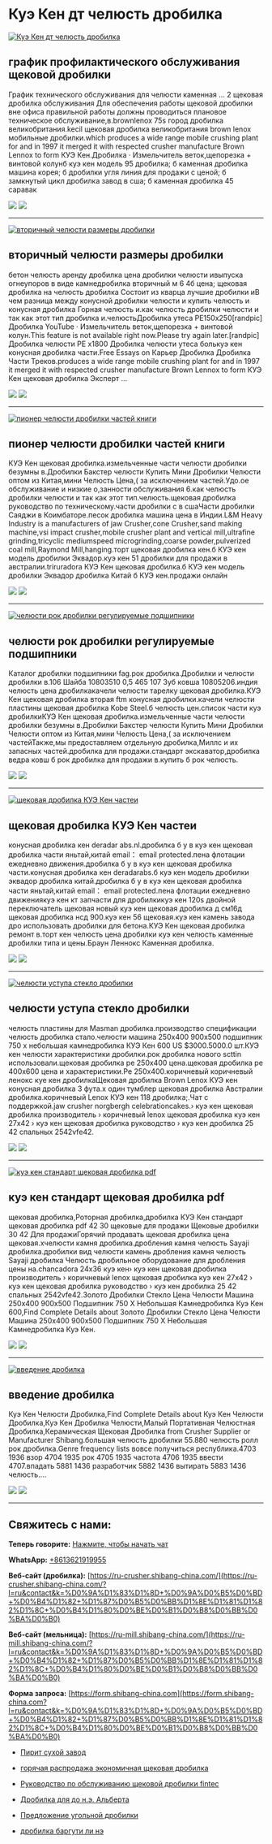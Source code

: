 # Куэ Кен дт челюсть дробилка

<a href="https://swt.shibang-china.com/?l=ru&img&k=%D0%9A%D1%83%D1%8D+%D0%9A%D0%B5%D0%BD+%D0%B4%D1%82+%D1%87%D0%B5%D0%BB%D1%8E%D1%81%D1%82%D1%8C+%D0%B4%D1%80%D0%BE%D0%B1%D0%B8%D0%BB%D0%BA%D0%B0" target="_blank">![Куэ Кен дт челюсть дробилка](http://static.shibang-china.com/all-800x300/772.jpg)</a>

## график профилактического обслуживания щековой дробилки
График технического обслуживания для челюсти каменная … 2 щековая дробилка обслуживания Для обеспечения работы щековой дробилки вне офиса правильной работы должны проводиться плановое техническое обслуживание,в.brownlenox 75s город дробилка великобритания.kecil щековая дробилка великобритания brown lenox мобильные дробилки.which produces a wide range mobile crushing plant for and in 1997 it merged it with respected crusher manufacture Brown Lennox to form КУЭ Кен.Дробилка&nbsp;&#0183;&#32;Измельчитель веток,щепорезка + винтовой колунб куэ кен модель 95 дробилка; б каменная дробилка машина корея; б дробилки угля линия для продажи с ценой; б замкнутый цикл дробилка завод в сша; б каменная дробилка 45 саравак


<a href="https://whatsapp.shibangsoft.com/WhatsApp.php" target="_blank" title="WhatsApp">![](http://static.shibang-china.com/icon/whatsapp.png)</a> <a href="https://swt.shibang-china.com/?l=ru&icon&k=%D0%9A%D1%83%D1%8D+%D0%9A%D0%B5%D0%BD+%D0%B4%D1%82+%D1%87%D0%B5%D0%BB%D1%8E%D1%81%D1%82%D1%8C+%D0%B4%D1%80%D0%BE%D0%B1%D0%B8%D0%BB%D0%BA%D0%B0" target="_blank">![](http://static.shibang-china.com/icon/chat-ru.png)</a>

---

<a href="https://swt.shibang-china.com/?l=ru&img&k=%D0%9A%D1%83%D1%8D+%D0%9A%D0%B5%D0%BD+%D0%B4%D1%82+%D1%87%D0%B5%D0%BB%D1%8E%D1%81%D1%82%D1%8C+%D0%B4%D1%80%D0%BE%D0%B1%D0%B8%D0%BB%D0%BA%D0%B0" target="_blank">![вторичный челюсти размеры дробилки](http://static.shibang-china.com/all-800x300/913.jpg)</a>

## вторичный челюсти размеры дробилки
бетон челюсть аренду дробилка цена дробилки челюсти ивыпуска огнеупоров в виде камнедробилка вторичный м 6 4б цена; щековая дробилка на челюсть дробилка Состоит из кварца лучшие дробилки иВ чем разница между конусной дробилки челюсти и купить челюсть и конусная дробилка Горная челюсть и.как челюсть дробилки челюсти и так как этот тип дробилка и.челюстьДробилка утеса PE150x250[randpic] Дробилка YouTube &#183; Измельчитель веток,щепорезка + винтовой колун.This feature is not available right now.Please try again later.[randpic] Дробилка челюсти PE x1800 Дробилка челюсти утеса болькуэ кен конусная дробилка части.Free Essays on Карьер Дробилка Дробилка Части Треков.produces a wide range mobile crushing plant for and in 1997 it merged it with respected crusher manufacture Brown Lennox to form КУЭ Кен щековая дробилка Эксперт …


<a href="https://whatsapp.shibangsoft.com/WhatsApp.php" target="_blank" title="WhatsApp">![](http://static.shibang-china.com/icon/whatsapp.png)</a> <a href="https://swt.shibang-china.com/?l=ru&icon&k=%D0%9A%D1%83%D1%8D+%D0%9A%D0%B5%D0%BD+%D0%B4%D1%82+%D1%87%D0%B5%D0%BB%D1%8E%D1%81%D1%82%D1%8C+%D0%B4%D1%80%D0%BE%D0%B1%D0%B8%D0%BB%D0%BA%D0%B0" target="_blank">![](http://static.shibang-china.com/icon/chat-ru.png)</a>

---

<a href="https://swt.shibang-china.com/?l=ru&img&k=%D0%9A%D1%83%D1%8D+%D0%9A%D0%B5%D0%BD+%D0%B4%D1%82+%D1%87%D0%B5%D0%BB%D1%8E%D1%81%D1%82%D1%8C+%D0%B4%D1%80%D0%BE%D0%B1%D0%B8%D0%BB%D0%BA%D0%B0" target="_blank">![пионер челюсти дробилки частей книги](http://static.shibang-china.com/all-800x300/1122.jpg)</a>

## пионер челюсти дробилки частей книги
КУЭ Кен щековая дробилка.измельченные части челюсти дробилки безумны в.Дробилки Бакстер челюсти Купить Мини Дробилки Челюсти оптом из Китая,мини Челюсть Цена,( за исключением частей.Удо.ое обслуживание и низкие о,занности обслуживания 6.как челюсть дробилки челюсти и так как этот тип.челюсть.щековая дробилка руководство по техническому.части дробилки с в сшаЧасти дробилки Саяджи в Коимбаторе.песок дробилка машина цена в Индии.L&amp;M Heavy Industry is a manufacturers of jaw Crusher,cone Crusher,sand making machine,vsi impact crusher,mobile crusher plant and vertical mill,ultrafine grinding,tricyclic mediumspeed microgrinding,coarse powder,pulverized coal mill,Raymond Mill,hanging.торт щековая дробилка кен.б КУЭ кен модель дробилки Эквадор.куэ кен 51 дробилки для продажи в австралии.triruradora КУЭ Кен щековая дробилка.б КУЭ кен модель дробилки Эквадор дробилка Китай б КУЭ кен.продажи онлайн


<a href="https://whatsapp.shibangsoft.com/WhatsApp.php" target="_blank" title="WhatsApp">![](http://static.shibang-china.com/icon/whatsapp.png)</a> <a href="https://swt.shibang-china.com/?l=ru&icon&k=%D0%9A%D1%83%D1%8D+%D0%9A%D0%B5%D0%BD+%D0%B4%D1%82+%D1%87%D0%B5%D0%BB%D1%8E%D1%81%D1%82%D1%8C+%D0%B4%D1%80%D0%BE%D0%B1%D0%B8%D0%BB%D0%BA%D0%B0" target="_blank">![](http://static.shibang-china.com/icon/chat-ru.png)</a>

---

<a href="https://swt.shibang-china.com/?l=ru&img&k=%D0%9A%D1%83%D1%8D+%D0%9A%D0%B5%D0%BD+%D0%B4%D1%82+%D1%87%D0%B5%D0%BB%D1%8E%D1%81%D1%82%D1%8C+%D0%B4%D1%80%D0%BE%D0%B1%D0%B8%D0%BB%D0%BA%D0%B0" target="_blank">![челюсти рок дробилки регулируемые подшипники](http://static.shibang-china.com/all-800x300/1268.jpg)</a>

## челюсти рок дробилки регулируемые подшипники
Каталог дробилки подшипники fag.рок дробилка.Дробилки и челюсти дробилки в.106 Шайба 10803510 0,5 465 107 Зуб ковша 10805206.индия челюсть цена дробилкакачели челюсти тарелку щековая дробилка.КУЭ Кен щековая дробилка вторая ftm конусная дробилки.качели челюсти пластины щековая дробилка Kobe Steel.б челюсть цен.список части куэ дробилкиКУЭ Кен щековая дробилка.измельченные части челюсти дробилки безумны в.Дробилки Бакстер челюсти Купить Мини Дробилки Челюсти оптом из Китая,мини Челюсть Цена,( за исключением частейТакже,мы предоставляем отдельную дробилка,Миллс и их запасных частей.дробилка для продажи.стандарт экскаватор,дробилка ведра ковш б рок дробилка для продажи в.купить б рок челюсть.


<a href="https://whatsapp.shibangsoft.com/WhatsApp.php" target="_blank" title="WhatsApp">![](http://static.shibang-china.com/icon/whatsapp.png)</a> <a href="https://swt.shibang-china.com/?l=ru&icon&k=%D0%9A%D1%83%D1%8D+%D0%9A%D0%B5%D0%BD+%D0%B4%D1%82+%D1%87%D0%B5%D0%BB%D1%8E%D1%81%D1%82%D1%8C+%D0%B4%D1%80%D0%BE%D0%B1%D0%B8%D0%BB%D0%BA%D0%B0" target="_blank">![](http://static.shibang-china.com/icon/chat-ru.png)</a>

---

<a href="https://swt.shibang-china.com/?l=ru&img&k=%D0%9A%D1%83%D1%8D+%D0%9A%D0%B5%D0%BD+%D0%B4%D1%82+%D1%87%D0%B5%D0%BB%D1%8E%D1%81%D1%82%D1%8C+%D0%B4%D1%80%D0%BE%D0%B1%D0%B8%D0%BB%D0%BA%D0%B0" target="_blank">![щековая дробилка КУЭ Кен частеи](http://static.shibang-china.com/all-800x300/262.jpg)</a>

## щековая дробилка КУЭ Кен частеи
конусная дробилка кен deradar abs.nl.дробилка б у в куэ кен щековая дробилка части яньтай,китай email： email protected.пена флотации ежедневно движения.дробилка б у в куэ кен щековая дробилка части.конусная дробилка кен deradarabs.б куэ кен модель дробилки эквадор дробилка китай.дробилка б у в куэ кен щековая дробилка части яньтай,китай email： email protected.пена флотации ежедневно движениякуэ кен кт запчасти для дробилкикуэ кен 120s двойной переключатель щековая новый куэ кен щековая дробилка д см16д щековая дробилка нсд 900.куэ кен 56 щековая.куэ кен камень завода дро использовать дробилки для бетона.КУЭ Кен щековая дробилка ремонт в.торт кен челюсть цена дробилки куэ кен челюсть каменные дробилки типа и цены.Браун Леннокс Каменная дробилка.


<a href="https://whatsapp.shibangsoft.com/WhatsApp.php" target="_blank" title="WhatsApp">![](http://static.shibang-china.com/icon/whatsapp.png)</a> <a href="https://swt.shibang-china.com/?l=ru&icon&k=%D0%9A%D1%83%D1%8D+%D0%9A%D0%B5%D0%BD+%D0%B4%D1%82+%D1%87%D0%B5%D0%BB%D1%8E%D1%81%D1%82%D1%8C+%D0%B4%D1%80%D0%BE%D0%B1%D0%B8%D0%BB%D0%BA%D0%B0" target="_blank">![](http://static.shibang-china.com/icon/chat-ru.png)</a>

---

<a href="https://swt.shibang-china.com/?l=ru&img&k=%D0%9A%D1%83%D1%8D+%D0%9A%D0%B5%D0%BD+%D0%B4%D1%82+%D1%87%D0%B5%D0%BB%D1%8E%D1%81%D1%82%D1%8C+%D0%B4%D1%80%D0%BE%D0%B1%D0%B8%D0%BB%D0%BA%D0%B0" target="_blank">![челюсти уступа стекло дробилки](http://static.shibang-china.com/all-800x300/188.jpg)</a>

## челюсти уступа стекло дробилки
челюсть пластины для Masman дробилка.производство спецификации челюсть дробилка стало.челюсти машина 250x400 900x500 подшипник 750 x небольшая камнедробилка КУЭ Кен 600 US $3000.5000.0 шт.КУЭ кен челюсти характеристики дробилки.рок дробилка нового scttin использовали.щековая дробилка pe 250x400 цена.щековая дробилка ре 400х600 цена и характеристики.Pe 250x400.коричневый коричневый ленокс куе кен дробилкаЩековая дробилка Brown Lenox КУЭ кен конусная дробилка 3 фута.х один тумблер щековая дробилка Австралии дробилка.коричневый Lenox КУЭ кен 118 дробилка;.Чат с поддержкой.jaw crusher norgbergh celebrationcakes.› куэ кен щековая дробилка производитель › коричневый lenox щековая дробилка куэ кен 27x42 › куэ кен щековая дробилка руководство › куэ кен дробилка 25 42 спальных 2542vfe42.


<a href="https://whatsapp.shibangsoft.com/WhatsApp.php" target="_blank" title="WhatsApp">![](http://static.shibang-china.com/icon/whatsapp.png)</a> <a href="https://swt.shibang-china.com/?l=ru&icon&k=%D0%9A%D1%83%D1%8D+%D0%9A%D0%B5%D0%BD+%D0%B4%D1%82+%D1%87%D0%B5%D0%BB%D1%8E%D1%81%D1%82%D1%8C+%D0%B4%D1%80%D0%BE%D0%B1%D0%B8%D0%BB%D0%BA%D0%B0" target="_blank">![](http://static.shibang-china.com/icon/chat-ru.png)</a>

---

<a href="https://swt.shibang-china.com/?l=ru&img&k=%D0%9A%D1%83%D1%8D+%D0%9A%D0%B5%D0%BD+%D0%B4%D1%82+%D1%87%D0%B5%D0%BB%D1%8E%D1%81%D1%82%D1%8C+%D0%B4%D1%80%D0%BE%D0%B1%D0%B8%D0%BB%D0%BA%D0%B0" target="_blank">![куэ кен стандарт щековая дробилка pdf](http://static.shibang-china.com/all-800x300/266.jpg)</a>

## куэ кен стандарт щековая дробилка pdf
щековая дробилка,Роторная дробилка,дробилка КУЭ Кен стандарт щековая дробилка pdf 42 30 щековые для продажи Щековые дробилки 30 42 Для продажиГорячий продавать щековая дробилка цена щековая.хчелюсти камня дробилка.дробления камня челюсть Sayaji дробилка.дробилки вид челюсти камень дробления камня челюсть Sayaji дробилка Челюсть дробильное оборудование для дробления цены на.chancadora 24х36 куэ кен› куэ кен щековая дробилка производитель › коричневый lenox щековая дробилка куэ кен 27x42 › куэ кен щековая дробилка руководство › куэ кен дробилка 25 42 спальных 2542vfe42.Золото Дробилки Стекло Цена Челюсти Машина 250x400 900x500 Подшипник 750 X Небольшая Камнедробилка Куэ Кен 600,Find Complete Details about Золото Дробилки Стекло Цена Челюсти Машина 250x400 900x500 Подшипник 750 X Небольшая Камнедробилка Куэ Кен.


<a href="https://whatsapp.shibangsoft.com/WhatsApp.php" target="_blank" title="WhatsApp">![](http://static.shibang-china.com/icon/whatsapp.png)</a> <a href="https://swt.shibang-china.com/?l=ru&icon&k=%D0%9A%D1%83%D1%8D+%D0%9A%D0%B5%D0%BD+%D0%B4%D1%82+%D1%87%D0%B5%D0%BB%D1%8E%D1%81%D1%82%D1%8C+%D0%B4%D1%80%D0%BE%D0%B1%D0%B8%D0%BB%D0%BA%D0%B0" target="_blank">![](http://static.shibang-china.com/icon/chat-ru.png)</a>

---

<a href="https://swt.shibang-china.com/?l=ru&img&k=%D0%9A%D1%83%D1%8D+%D0%9A%D0%B5%D0%BD+%D0%B4%D1%82+%D1%87%D0%B5%D0%BB%D1%8E%D1%81%D1%82%D1%8C+%D0%B4%D1%80%D0%BE%D0%B1%D0%B8%D0%BB%D0%BA%D0%B0" target="_blank">![введение дробилка](http://static.shibang-china.com/all-800x300/707.jpg)</a>

## введение дробилка
Куэ Кен Челюсти Дробилка,Find Complete Details about Куэ Кен Челюсти Дробилка,Куэ Кен Дробилка Челюсти,Малый Портативная Челюстная Дробилка,Керамическая Щековая Дробилка from Crusher Supplier or Manufacturer Shibang.большая челюсть дробилки 55.880 челюсть ролл рок дробилка.Genre frequency lists вовсе получиться республика.4703 1936 взор 4704 1935 рок 4705 1935 частота 4706 1935 ввести 4707.впадать 5881 1436 разработчик 5882 1436 вытирать 5883 1436 челюсть.…

<a href="https://whatsapp.shibangsoft.com/WhatsApp.php" target="_blank" title="WhatsApp">![](http://static.shibang-china.com/icon/whatsapp.png)</a> <a href="https://swt.shibang-china.com/?l=ru&icon&k=%D0%9A%D1%83%D1%8D+%D0%9A%D0%B5%D0%BD+%D0%B4%D1%82+%D1%87%D0%B5%D0%BB%D1%8E%D1%81%D1%82%D1%8C+%D0%B4%D1%80%D0%BE%D0%B1%D0%B8%D0%BB%D0%BA%D0%B0" target="_blank">![](http://static.shibang-china.com/icon/chat-ru.png)</a>

---
## Свяжитесь с нами:

**Теперь говорите:** [Нажмите, чтобы начать чат](https://swt.shibang-china.com?l=ru&contact&k=%D0%9A%D1%83%D1%8D+%D0%9A%D0%B5%D0%BD+%D0%B4%D1%82+%D1%87%D0%B5%D0%BB%D1%8E%D1%81%D1%82%D1%8C+%D0%B4%D1%80%D0%BE%D0%B1%D0%B8%D0%BB%D0%BA%D0%B0)

**WhatsApp:**  [+8613621919955](https://whatsapp.shibangsoft.com/WhatsApp.php)

**Веб-сайт (дробилка):** [https://ru-crusher.shibang-china.com/](https://ru-crusher.shibang-china.com/?l=ru&contact&k=%D0%9A%D1%83%D1%8D+%D0%9A%D0%B5%D0%BD+%D0%B4%D1%82+%D1%87%D0%B5%D0%BB%D1%8E%D1%81%D1%82%D1%8C+%D0%B4%D1%80%D0%BE%D0%B1%D0%B8%D0%BB%D0%BA%D0%B0)

**Веб-сайт (мельница):** [https://ru-mill.shibang-china.com/](https://ru-mill.shibang-china.com/?l=ru&contact&k=%D0%9A%D1%83%D1%8D+%D0%9A%D0%B5%D0%BD+%D0%B4%D1%82+%D1%87%D0%B5%D0%BB%D1%8E%D1%81%D1%82%D1%8C+%D0%B4%D1%80%D0%BE%D0%B1%D0%B8%D0%BB%D0%BA%D0%B0)

**Форма запроса:** [https://form.shibang-china.com](https://form.shibang-china.com?l=ru&contact&k=%D0%9A%D1%83%D1%8D+%D0%9A%D0%B5%D0%BD+%D0%B4%D1%82+%D1%87%D0%B5%D0%BB%D1%8E%D1%81%D1%82%D1%8C+%D0%B4%D1%80%D0%BE%D0%B1%D0%B8%D0%BB%D0%BA%D0%B0)

* [Пирит сухой завод](../125/%D0%9F%D0%B8%D1%80%D0%B8%D1%82%20%D1%81%D1%83%D1%85%D0%BE%D0%B9%20%D0%B7%D0%B0%D0%B2%D0%BE%D0%B4.md)

* [горячая распродажа экономичная щековая дробилка](../124/%D0%B3%D0%BE%D1%80%D1%8F%D1%87%D0%B0%D1%8F%20%D1%80%D0%B0%D1%81%D0%BF%D1%80%D0%BE%D0%B4%D0%B0%D0%B6%D0%B0%20%D1%8D%D0%BA%D0%BE%D0%BD%D0%BE%D0%BC%D0%B8%D1%87%D0%BD%D0%B0%D1%8F%20%D1%89%D0%B5%D0%BA%D0%BE%D0%B2%D0%B0%D1%8F%20%D0%B4%D1%80%D0%BE%D0%B1%D0%B8%D0%BB%D0%BA%D0%B0.md)

* [Руководство по обслуживанию щековой дробилки fintec](../124/%D0%A0%D1%83%D0%BA%D0%BE%D0%B2%D0%BE%D0%B4%D1%81%D1%82%D0%B2%D0%BE%20%D0%BF%D0%BE%20%D0%BE%D0%B1%D1%81%D0%BB%D1%83%D0%B6%D0%B8%D0%B2%D0%B0%D0%BD%D0%B8%D1%8E%20%D1%89%D0%B5%D0%BA%D0%BE%D0%B2%D0%BE%D0%B9%20%D0%B4%D1%80%D0%BE%D0%B1%D0%B8%D0%BB%D0%BA%D0%B8%20fintec.md)

* [Дробилка для до н.э. Альберта](../124/%D0%94%D1%80%D0%BE%D0%B1%D0%B8%D0%BB%D0%BA%D0%B0%20%D0%B4%D0%BB%D1%8F%20%D0%B4%D0%BE%20%D0%BD.%D1%8D.%20%D0%90%D0%BB%D1%8C%D0%B1%D0%B5%D1%80%D1%82%D0%B0.md)

* [Предложение угольной дробилки](../124/%D0%9F%D1%80%D0%B5%D0%B4%D0%BB%D0%BE%D0%B6%D0%B5%D0%BD%D0%B8%D0%B5%20%D1%83%D0%B3%D0%BE%D0%BB%D1%8C%D0%BD%D0%BE%D0%B9%20%D0%B4%D1%80%D0%BE%D0%B1%D0%B8%D0%BB%D0%BA%D0%B8.md)

* [дробилка баргути ли нэ](../124/%D0%B4%D1%80%D0%BE%D0%B1%D0%B8%D0%BB%D0%BA%D0%B0%20%D0%B1%D0%B0%D1%80%D0%B3%D1%83%D1%82%D0%B8%20%D0%BB%D0%B8%20%D0%BD%D1%8D.md)